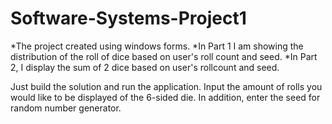 # Software-Systems-Project1

*The project created using windows forms. 
*In Part 1 I am showing the distribution of the roll of dice based on user's roll count and seed.
*In Part 2, I display the sum of 2 dice based on user's rollcount and seed.

Just build the solution and run the application. Input the amount of rolls you would like to be displayed of the 6-sided die. In addition, enter the seed for random number generator.
